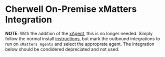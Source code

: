 # Cherwell On-Premise xMatters Integration

**NOTE**: With the addition of the [xAgent](https://help.xmatters.com/ondemand/xmodwelcome/xmattersagent/xmatters-agent-topic.htm), this is no longer needed. Simply follow the normal install [instructions](https://support.xmatters.com/hc/en-us/articles/211715283), but mark the outbound integrations to run on `xMatters Agents` and select the approprate agent. The integration below should be condidered depreciated and not used. 
